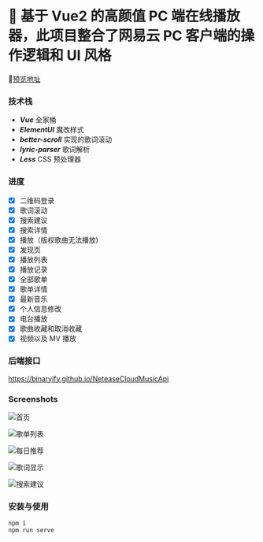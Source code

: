 # 🎵 基于 Vue2 的高颜值 PC 端在线播放器，此项目整合了网易云 PC 客户端的操作逻辑和 UI 风格

🚀[预览地址](43.139.26.63:81/#/discovery)

### 技术栈

- **_Vue_** 全家桶
- **_ElementUI_** 魔改样式
- **_better-scroll_** 实现的歌词滚动
- **_lyric-parser_** 歌词解析
- **_Less_** CSS 预处理器

### 进度

- [x] 二维码登录
- [x] 歌词滚动
- [x] 搜索建议
- [x] 搜索详情
- [x] 播放（版权歌曲无法播放)
- [x] 发现页
- [x] 播放列表
- [x] 播放记录
- [x] 全部歌单
- [x] 歌单详情
- [x] 最新音乐
- [x] 个人信息修改
- [x] 电台播放
- [x] 歌曲收藏和取消收藏
- [x] 视频以及 MV 播放

### 后端接口

https://binaryify.github.io/NeteaseCloudMusicApi

### Screenshots

![首页](https://github.com/Attentionsss/UserImages/blob/111e9a2c2dc013f88b07f198ff5c4daf0bc1c1ab/%E9%A6%96%E9%A1%B5.png)

![歌单列表](https://github.com/Attentionsss/UserImages/blob/111e9a2c2dc013f88b07f198ff5c4daf0bc1c1ab/%E9%A6%96%E9%A1%B5%E6%AD%8C%E5%8D%95.png)

![每日推荐](https://github.com/Attentionsss/UserImages/blob/111e9a2c2dc013f88b07f198ff5c4daf0bc1c1ab/%E6%AF%8F%E6%97%A5%E6%8E%A8%E8%8D%90.png)

![歌词显示](https://github.com/Attentionsss/UserImages/blob/111e9a2c2dc013f88b07f198ff5c4daf0bc1c1ab/%E6%AD%8C%E8%AF%8D.png)

![搜索建议](https://github.com/Attentionsss/UserImages/blob/111e9a2c2dc013f88b07f198ff5c4daf0bc1c1ab/%E6%90%9C%E7%B4%A2png.png)

### 安装与使用

```
npm i
npm run serve
```
